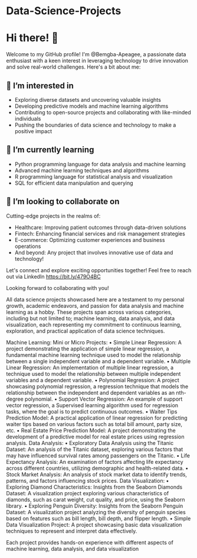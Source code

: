 # Data-Science-Projects
# Hi there! 👋

Welcome to my GitHub profile! I'm @Bemgba-Apeagee, a passionate data enthusiast with a keen interest in leveraging technology to drive innovation and solve real-world challenges. Here's a bit about me:

## 👀 I’m interested in 
- Exploring diverse datasets and uncovering valuable insights
- Developing predictive models and machine learning algorithms
- Contributing to open-source projects and collaborating with like-minded individuals
- Pushing the boundaries of data science and technology to make a positive impact

## 🌱 I’m currently learning
- Python programming language for data analysis and machine learning
- Advanced machine learning techniques and algorithms
- R programming language for statistical analysis and visualization
- SQL for efficient data manipulation and querying

## 💼 I’m looking to collaborate on
Cutting-edge projects in the realms of:
- Healthcare: Improving patient outcomes through data-driven solutions
- Fintech: Enhancing financial services and risk management strategies
- E-commerce: Optimizing customer experiences and business operations
- And beyond: Any project that involves innovative use of data and technology!

Let's connect and explore exciting opportunities together! Feel free to reach out via LinkedIn https://bit.ly/479O4BC

Looking forward to collaborating with you!

All data science projects showcased here are a testament to my personal growth, academic endeavors, and passion for data analysis and machine learning as a hobby. 
These projects span across various categories, including but not limited to;
machine learning, data analysis, and data visualization, each representing my commitment to continuous learning, exploration, and practical application of data science techniques.

Machine Learning:
Mini or Micro Projects:
•	Simple Linear Regression: A project demonstrating the application of simple linear regression, a fundamental machine learning technique used to model the relationship 
	between a single independent variable and a dependent variable.
•	Multiple Linear Regression: An implementation of multiple linear regression, a technique used to model the relationship between multiple independent variables and a 
	dependent variable.
•	Polynomial Regression: A project showcasing polynomial regression, a regression technique that models the relationship between the independent and dependent variables as an
	nth-degree polynomial.
•	Support Vector Regression: An example of support vector regression, a Supervised learning algorithm used for regression tasks, where the goal is to predict continuous outcomes.
•	Waiter Tips Prediction Model: A practical application of linear regression for predicting waiter tips based on various factors such as total bill amount, party size, etc.
•	Real Estate Price Prediction Model: A project demonstrating the development of a predictive model for real estate prices using regression analysis.
Data Analysis:
•	Exploratory Data Analysis using the Titanic Dataset: An analysis of the Titanic dataset, exploring various factors that may have influenced survival rates among passengers 
	on the Titanic.
•	Life Expectancy Analysis: An examination of factors affecting life expectancy across different countries, utilizing demographic and health-related data.
•	Stock Market Analysis: An analysis of stock market data to identify trends, patterns, and factors influencing stock prices.
Data Visualization:
•	Exploring Diamond Characteristics: Insights from the Seaborn Diamonds Dataset: A visualization project exploring various characteristics of diamonds, such as carat weight, 
	cut quality, and price, using the Seaborn library.
•	Exploring Penguin Diversity: Insights from the Seaborn Penguin Dataset: A visualization project analyzing the diversity of penguin species based on features such as 
	bill length, bill depth, and flipper length.
•	Simple Data Visualization Project: A project showcasing basic data visualization techniques to represent and interpret data effectively.

Each project provides hands-on experience with different aspects of machine learning, data analysis, and data visualization

	

